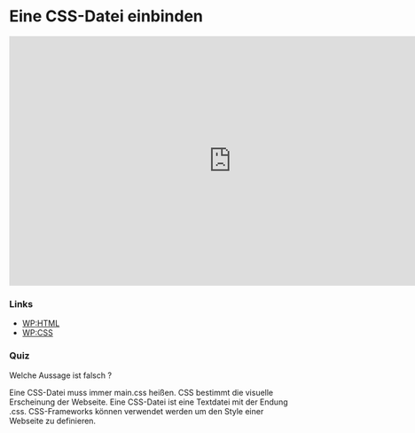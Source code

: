 # Eine CSS-Datei einbinden

<iframe width="800" height="450" src="https://www.youtube-nocookie.com/embed/4wUssMxrjss?showinfo=0" frameborder="0" allowfullscreen></iframe>

### Links

* [WP:HTML](http://de.wikipedia.org/wiki/Hypertext_Markup_Language)
* [WP:CSS](http://de.wikipedia.org/wiki/Cascading_Style_Sheets)

### Quiz

<quiz name="">
    <question>
        <p>Welche Aussage ist falsch ?</p>
        <answer correct>Eine CSS-Datei muss immer main.css heißen.</answer>
        <answer>CSS bestimmt die visuelle Erscheinung der Webseite.</answer>
        <answer>Eine CSS-Datei ist eine Textdatei mit der Endung .css.</answer>
	<answer>CSS-Frameworks können verwendet werden um den Style einer Webseite zu definieren.</answer>
    </question>
</quiz>

